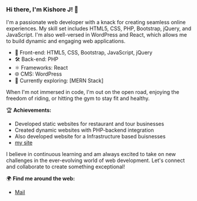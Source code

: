### Hi there, I'm Kishore J! 👋

I'm a passionate web developer with a knack for creating seamless online experiences. My skill set includes HTML5, CSS, PHP, Bootstrap, jQuery, and JavaScript. I'm also well-versed in WordPress and React, which allows me to build dynamic and engaging web applications.

- 💼 Front-end: HTML5, CSS, Bootstrap, JavaScript, jQuery
- 🛠️ Back-end: PHP
- ⚛️ Frameworks: React
- 🌐 CMS: WordPress
- 🚀 Currently exploring: [MERN Stack]

When I'm not immersed in code, I'm out on the open road, enjoying the freedom of riding, or hitting the gym to stay fit and healthy.

🏆 **Achievements:**
- Developed static websites for restaurant and tour businesses
- Created dynamic websites with PHP-backend integration
- Also developed website for a Infrastructure based buisnesses
- [my site](https://pahrulitours.com/)

I believe in continuous learning and am always excited to take on new challenges in the ever-evolving world of web development. Let's connect and collaborate to create something exceptional!

🌍 **Find me around the web:**
- [Mail](kishorejagadeesan2205@gmail.com)


